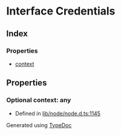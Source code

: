 # Interface Credentials


## Index

### Properties
* [context](_crypto_.credentials.md#context)

## Properties

### Optional context: any

* Defined in [lib/node/node.d.ts:1145](https://github.com/kimamula/typedoc/blob/HEAD/src/lib/node/node.d.ts#L1145)



Generated using [TypeDoc](http://typedoc.io)
